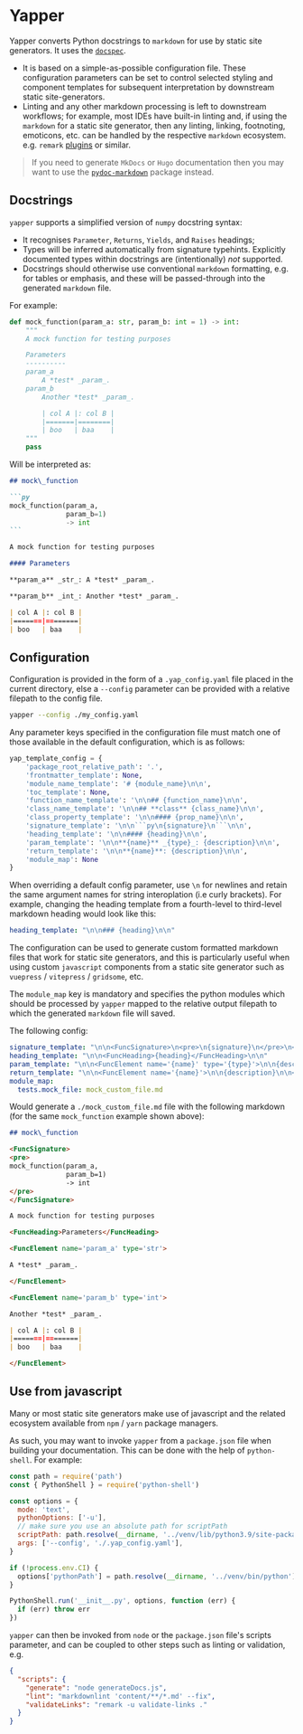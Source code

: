 # Yapper

Yapper converts Python docstrings to `markdown` for use by static site generators. It uses the [`docspec`](https://github.com/NiklasRosenstein/docspec).
- It is based on a simple-as-possible configuration file. These configuration parameters can be set to control selected styling and component templates for subsequent interpretation by downstream static site-generators.
- Linting and any other markdown processing is left to downstream workflows; for example, most IDEs have built-in linting and, if using the `markdown` for a static site generator, then any linting, linking, footnoting, emoticons, etc. can be handled by the respective `markdown` ecosystem. e.g. `remark` [plugins](https://github.com/remarkjs/remark/blob/main/doc/plugins.md) or similar.

> If you need to generate `MkDocs` or `Hugo` documentation then you may want to use the [`pydoc-markdown`](https://github.com/NiklasRosenstein/pydoc-markdown) package instead.

## Docstrings

`yapper` supports a simplified version of `numpy` docstring syntax:
- It recognises `Parameter`, `Returns`, `Yields`, and `Raises` headings;
- Types will be inferred automatically from signature typehints. Explicitly documented types within docstrings are (intentionally) *not* supported.
- Docstrings should otherwise use conventional `markdown` formatting, e.g. for tables or emphasis, and these will be passed-through into the generated `markdown` file.

For example:
```python
def mock_function(param_a: str, param_b: int = 1) -> int:
    """
    A mock function for testing purposes

    Parameters
    ----------
    param_a
        A *test* _param_.
    param_b
        Another *test* _param_.

        | col A |: col B |
        |=======|========|
        | boo   | baa    |
    """
    pass
```

Will be interpreted as:
````markdown
## mock\_function

```py
mock_function(param_a,
              param_b=1)
              -> int
```

A mock function for testing purposes

#### Parameters

**param_a** _str_: A *test* _param_.

**param_b** _int_: Another *test* _param_.

| col A |: col B |
|=======|========|
| boo   | baa    |
````

## Configuration

Configuration is provided in the form of a `.yap_config.yaml` file placed in the current directory, else a `--config` parameter can be provided with a relative filepath to the config file.

```bash
yapper --config ./my_config.yaml
```

Any parameter keys specified in the configuration file must match one of those available in the default configuration, which is as follows:

```python
yap_template_config = {
    'package_root_relative_path': '.',
    'frontmatter_template': None,
    'module_name_template': '# {module_name}\n\n',
    'toc_template': None,
    'function_name_template': '\n\n## {function_name}\n\n',
    'class_name_template': '\n\n## **class** {class_name}\n\n',
    'class_property_template': '\n\n#### {prop_name}\n\n',
    'signature_template': '\n\n```py\n{signature}\n```\n\n',
    'heading_template': '\n\n#### {heading}\n\n',
    'param_template': '\n\n**{name}** _{type}_: {description}\n\n',
    'return_template': '\n\n**{name}**: {description}\n\n',
    'module_map': None
}
```

When overriding a default config parameter, use `\n` for newlines and retain the same argument names for string interoplation (i.e curly brackets). For example, changing the heading template from a fourth-level to third-level markdown heading would look like this:

```yaml
heading_template: "\n\n### {heading}\n\n"
```

The configuration can be used to generate custom formatted markdown files that work for static site generators, and this is particularly useful when using custom `javascript` components from a static site generator such as `vuepress` / `vitepress` / `gridsome`, etc.

The `module_map` key is mandatory and specifies the python modules which should be processed by `yapper` mapped to the relative output filepath to which the generated `markdown` file will saved.

The following config:

```yaml
signature_template: "\n\n<FuncSignature>\n<pre>\n{signature}\n</pre>\n</FuncSignature>\n\n"
heading_template: "\n\n<FuncHeading>{heading}</FuncHeading>\n\n"
param_template: "\n\n<FuncElement name='{name}' type='{type}'>\n\n{description}\n\n</FuncElement>\n\n"
return_template: "\n\n<FuncElement name='{name}'>\n\n{description}\n\n</FuncElement>\n\n"
module_map:
  tests.mock_file: mock_custom_file.md
```

Would generate a `./mock_custom_file.md` file with the following markdown (for the same `mock_function` example shown above):
```markdown
## mock\_function

<FuncSignature>
<pre>
mock_function(param_a,
              param_b=1)
              -> int
</pre>
</FuncSignature>

A mock function for testing purposes

<FuncHeading>Parameters</FuncHeading>

<FuncElement name='param_a' type='str'>

A *test* _param_.

</FuncElement>

<FuncElement name='param_b' type='int'>

Another *test* _param_.

| col A |: col B |
|=======|========|
| boo   | baa    |

</FuncElement>
```

## Use from javascript

Many or most static site generators make use of javascript and the related ecosystem available from `npm` / `yarn` package managers.

As such, you may want to invoke `yapper` from a `package.json` file when building your documentation. This can be done with the help of `python-shell`. For example:

```js
const path = require('path')
const { PythonShell } = require('python-shell')

const options = {
  mode: 'text',
  pythonOptions: ['-u'],
  // make sure you use an absolute path for scriptPath
  scriptPath: path.resolve(__dirname, '../venv/lib/python3.9/site-packages/yapper'),
  args: ['--config', './.yap_config.yaml'],
}

if (!process.env.CI) {
  options['pythonPath'] = path.resolve(__dirname, '../venv/bin/python')
}

PythonShell.run('__init__.py', options, function (err) {
  if (err) throw err
})
```

`yapper` can then be invoked from `node` or the `package.json` file's scripts parameter, and can be coupled to other steps such as linting or validation, e.g.
```json
{
  "scripts": {
    "generate": "node generateDocs.js",
    "lint": "markdownlint 'content/**/*.md' --fix",
    "validateLinks": "remark -u validate-links ."
  }
}
```